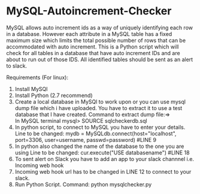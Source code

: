 # MySQL-Autoincrement-Checker
MySQL allows auto increment ids as a way of uniquely identifying each row in a database. However each attribute in a MySQL table has a fixed maximum size which limits the total possible number of rows that can be accommodated with auto increment.  This is a Python script which will check for all tables in a database that have auto increment IDs and are about to run out of those IDS. All identified tables should be sent as an alert to slack. 

Requirements (For linux):
1) Install MySQl
2) Install Python (2.7 recommend) 
3) Create a local database in MySQl to work upon or you can use mysql dump file which i have uploaded. You have to extract it to                  use a test database that I have created.
   Command to extract dump file:=>  
   In MySQL terminal
   mysql> SOURCE sqlcheckerdb.sql
4) In python script, to connect to MySQL you have to enter your details.
   Line to be changed:
   mydb = MySQLdb.connect(host="localhost", port=3306, user=username, passwd=password) #LINE 9
5) In python also changed the name of the database to the one you are using
   Line to be changed:
   cur.execute("USE databasename")   #LINE 18
6) To sent alert on Slack you have to add an app to your slack channnel i.e. Incoming web hook
7) Incoming web hook url has to be changed in LINE 12 to connect to your slack.
8) Run Python Script.
   Command:
   python mysqlchecker.py



